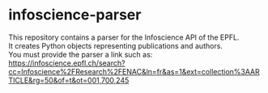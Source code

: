 # infoscience-parser
This repository contains a parser for the Infoscience API of the EPFL.  
It creates Python objects representing publications and authors.  
You must provide the parser a link such as: https://infoscience.epfl.ch/search?cc=Infoscience%2FResearch%2FENAC&ln=fr&as=1&ext=collection%3AARTICLE&rg=50&of=t&ot=001,700,245
